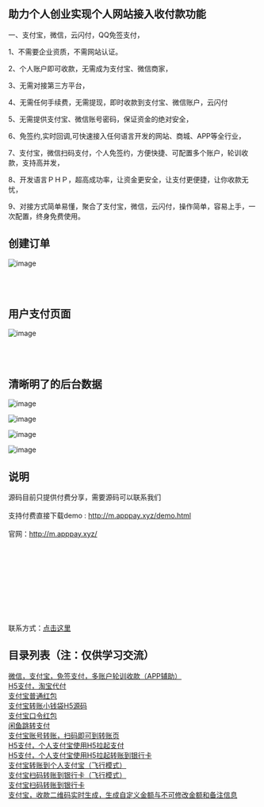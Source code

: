助力个人创业实现个人网站接入收付款功能
-

一、支付宝，微信，云闪付，QQ免签支付， 

1、不需要企业资质，不需网站认证。

2、个人账户即可收款，无需成为支付宝、微信商家，

3、无需对接第三方平台，

4、无需任何手续费，无需提现，即时收款到支付宝、微信账户，云闪付

5、无需提供支付宝、微信账号密码，保证资金的绝对安全，

6、免签约,实时回调,可快速接入任何语言开发的网站、商城、APP等全行业，

7、支付宝，微信扫码支付，个人免签约，方便快捷、可配置多个账户，轮训收款，支持高并发，

8、开发语言ＰＨＰ，超高成功率，让资金更安全，让支付更便捷，让你收款无忧，

9、对接方式简单易懂，聚合了支付宝，微信，云闪付，操作简单，容易上手，一次配置，终身免费使用。


创建订单
-

![image](http://www.apppay.xyz/index/githubimg/ManyUsers-Api/001.png)

<br>
<br>

用户支付页面
-

![image](http://www.apppay.xyz/index/githubimg/ManyUsers-Api/002.png)

<br>
<br>

清晰明了的后台数据
-

![image](http://www.apppay.xyz/index/githubimg/ManyUsers-Api/111.png)

![image](http://www.apppay.xyz/index/githubimg/ManyUsers-Api/222.png)

![image](http://www.apppay.xyz/index/githubimg/ManyUsers-Api/333.png)

![image](http://www.apppay.xyz/index/githubimg/ManyUsers-Api/444.png)


说明
-

源码目前只提供付费分享，需要源码可以联系我们
<br>
<br>
支持付费直接下载demo :  <a href="http://m.apppay.xyz/demo.html">http://m.apppay.xyz/demo.html</a>
<br>
<br>
官网：<a href="http://m.apppay.xyz/">http://m.apppay.xyz/</a>
<br>
<br>
<br>
<br>
<br>
<br>
<br>
<br>
<br>
<br>
<br>
联系方式：<a target="_blank" href="http://www.apppay.xyz/qq.html" alt="点击这里给我发消息"/>点击这里</a>
<br>
<h2>目录列表（注：仅供学习交流）</h2>
<a href="https://github.com/apppay/ManyUsers">微信，支付宝，免签支付，多账户轮训收款（APP辅助）</a><br>
<a href="https://github.com/apppay/dfpay">H5支付，淘宝代付</a><br>
<a href="https://github.com/apppay/payai">支付宝普通红包</a><br>
<a href="https://github.com/apppay/qdpay">支付宝转账小钱袋H5源码</a><br>
<a href="http://www.apppay.xyz/qq.html">支付宝口令红包</a><br>
<a href="http://www.apppay.xyz/qq.html">闲鱼跳转支付</a><br>
<a href="https://github.com/apppay/ailpaygm">支付宝账号转账，扫码即可到转账页</a><br>
<a href="https://github.com/apppay/h5pay">H5支付，个人支付宝使用H5拉起支付</a><br>
<a href="https://github.com/apppay/h5toyh">H5支付，个人支付宝使用H5拉起转账到银行卡</a><br>
<a href="https://github.com/apppay/zztopayfx">支付宝转账到个人支付宝（飞行模式）</a><br>
<a href="https://github.com/apppay/h5toyhfx">支付宝扫码转账到银行卡（飞行模式）</a><br>
<a href="https://github.com/apppay/zztoyh">支付宝扫码转账到银行卡</a><br>
<a href="https://github.com/apppay/zhifubao">支付宝，收款二维码实时生成，生成自定义金额与不可修改金额和备注信息</a><br>










